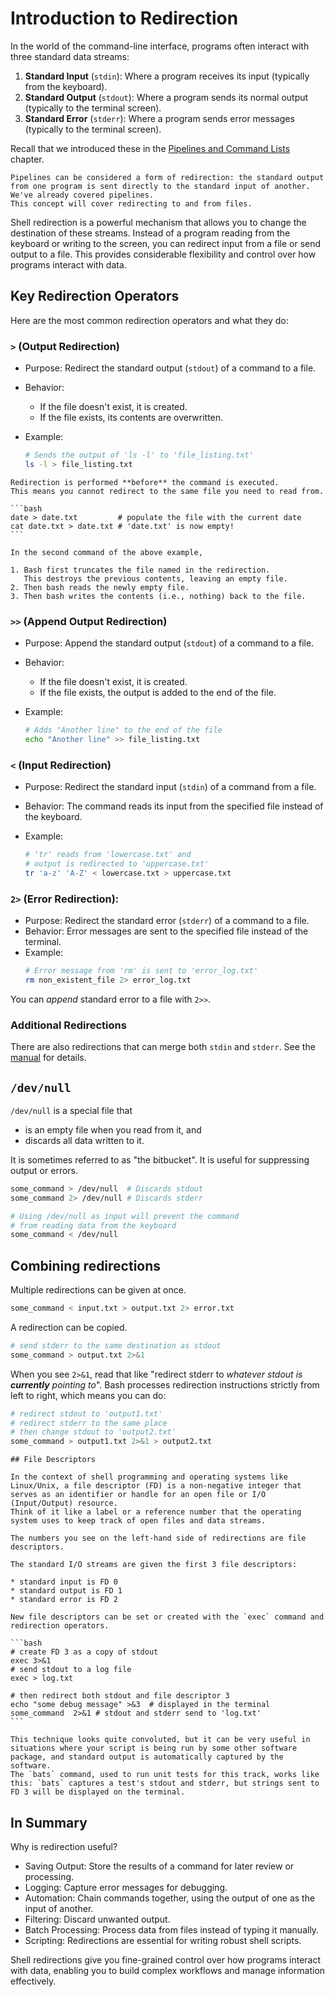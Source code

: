 # Introduction to Redirection

In the world of the command-line interface, programs often interact with three standard data streams:

1. **Standard Input** (`stdin`): Where a program receives its input (typically from the keyboard).
1. **Standard Output** (`stdout`): Where a program sends its normal output (typically to the terminal screen).
1. **Standard Error** (`stderr`): Where a program sends error messages (typically to the terminal screen).

Recall that we introduced these in the [Pipelines and Command Lists][pipelines] chapter.

~~~~exercism/note
Pipelines can be considered a form of redirection: the standard output from one program is sent directly to the standard input of another.
We've already covered pipelines.
This concept will cover redirecting to and from files.
~~~~

Shell redirection is a powerful mechanism that allows you to change the destination of these streams.
Instead of a program reading from the keyboard or writing to the screen, you can redirect input from a file or send output to a file.
This provides considerable flexibility and control over how programs interact with data.

## Key Redirection Operators

Here are the most common redirection operators and what they do:

### `>` (Output Redirection)

* Purpose: Redirect the standard output (`stdout`) of a command to a file.
* Behavior:
  * If the file doesn't exist, it is created.
  * If the file exists, its contents are overwritten.
* Example:

  ```bash
  # Sends the output of 'ls -l' to 'file_listing.txt'
  ls -l > file_listing.txt
  ```

~~~~exercism/caution
Redirection is performed **before** the command is executed.
This means you cannot redirect to the same file you need to read from.

```bash
date > date.txt         # populate the file with the current date
cat date.txt > date.txt # 'date.txt' is now empty!
```

In the second command of the above example,

1. Bash first truncates the file named in the redirection.
   This destroys the previous contents, leaving an empty file.
2. Then bash reads the newly empty file.
3. Then bash writes the contents (i.e., nothing) back to the file.
~~~~

### `>>` (Append Output Redirection)

* Purpose: Append the standard output (`stdout`) of a command to a file.
* Behavior:
  * If the file doesn't exist, it is created.
  * If the file exists, the output is added to the end of the file.
* Example:

  ```bash
  # Adds "Another line" to the end of the file
  echo "Another line" >> file_listing.txt
  ```

### `<` (Input Redirection)

* Purpose: Redirect the standard input (`stdin`) of a command from a file.
* Behavior: The command reads its input from the specified file instead of the keyboard.
* Example:

  ```bash
  # 'tr' reads from 'lowercase.txt' and
  # output is redirected to 'uppercase.txt'
  tr 'a-z' 'A-Z' < lowercase.txt > uppercase.txt
  ```

### `2>` (Error Redirection):

* Purpose: Redirect the standard error (`stderr`) of a command to a file.
* Behavior: Error messages are sent to the specified file instead of the terminal.
* Example:
  ```bash
  # Error message from 'rm' is sent to 'error_log.txt'
  rm non_existent_file 2> error_log.txt
  ```

You can _append_ standard error to a file with `2>>`.

### Additional Redirections

There are also redirections that can merge both `stdin` and `stderr`.
See the [manual][manual] for details.

## `/dev/null`

`/dev/null` is a special file that

* is an empty file when you read from it, and
* discards all data written to it.

It is sometimes referred to as "the bitbucket".
It is useful for suppressing output or errors.

```bash
some_command > /dev/null  # Discards stdout
some_command 2> /dev/null # Discards stderr

# Using /dev/null as input will prevent the command
# from reading data from the keyboard
some_command < /dev/null
```

## Combining redirections

Multiple redirections can be given at once.

```bash
some_command < input.txt > output.txt 2> error.txt
```

A redirection can be copied.

```bash
# send stderr to the same destination as stdout
some_command > output.txt 2>&1
```

When you see `2>&1`, read that like "redirect stderr to _whatever stdout is **currently** pointing to_".
Bash processes redirection instructions strictly from left to right, which means you can do:

```bash
# redirect stdout to 'output1.txt'
# redirect stderr to the same place
# then change stdout to 'output2.txt'
some_command > output1.txt 2>&1 > output2.txt
```

~~~~exercism/advanced
## File Descriptors

In the context of shell programming and operating systems like Linux/Unix, a file descriptor (FD) is a non-negative integer that serves as an identifier or handle for an open file or I/O (Input/Output) resource.
Think of it like a label or a reference number that the operating system uses to keep track of open files and data streams.

The numbers you see on the left-hand side of redirections are file descriptors.

The standard I/O streams are given the first 3 file descriptors:

* standard input is FD 0
* standard output is FD 1
* standard error is FD 2

New file descriptors can be set or created with the `exec` command and redirection operators.

```bash
# create FD 3 as a copy of stdout
exec 3>&1
# send stdout to a log file
exec > log.txt

# then redirect both stdout and file descriptor 3
echo "some debug message" >&3  # displayed in the terminal
some_command  2>&1 # stdout and stderr send to 'log.txt'
```

This technique looks quite convoluted, but it can be very useful in situations where your script is being run by some other software package, and standard output is automatically captured by the software.
The `bats` command, used to run unit tests for this track, works like this: `bats` captures a test's stdout and stderr, but strings sent to FD 3 will be displayed on the terminal.
~~~~

## In Summary

Why is redirection useful?

* Saving Output: Store the results of a command for later review or processing.
* Logging: Capture error messages for debugging.
* Automation: Chain commands together, using the output of one as the input of another.
* Filtering: Discard unwanted output.
* Batch Processing: Process data from files instead of typing it manually.
* Scripting: Redirections are essential for writing robust shell scripts.

Shell redirections give you fine-grained control over how programs interact with data, enabling you to build complex workflows and manage information effectively.

[pipelines]: https://exercism.org/tracks/bash/concepts/pipelines
[manual]: https://www.gnu.org/software/bash/manual/bash.html#Redirections